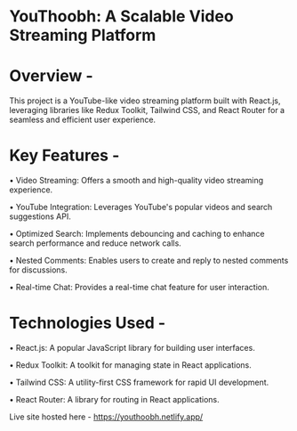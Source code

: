 # YouThoobh: A Scalable Video Streaming Platform

# Overview -

This project is a YouTube-like video streaming platform built with React.js, leveraging libraries like Redux Toolkit, Tailwind CSS, and React Router for a seamless and efficient user experience.

# Key Features - 

•	Video Streaming: Offers a smooth and high-quality video streaming experience.

•	YouTube Integration: Leverages YouTube's popular videos and search suggestions API.

•	Optimized Search: Implements debouncing and caching to enhance search performance and reduce network calls.

•	Nested Comments: Enables users to create and reply to nested comments for discussions.

•	Real-time Chat: Provides a real-time chat feature for user interaction.

# Technologies Used - 

•	React.js: A popular JavaScript library for building user interfaces.

•	Redux Toolkit: A toolkit for managing state in React applications.

•	Tailwind CSS: A utility-first CSS framework for rapid UI development.

•	React Router: A library for routing in React applications.   

Live site hosted here - https://youthoobh.netlify.app/

